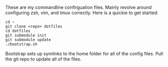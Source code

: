 These are my commandline confirguation files. Mainly revolve around configuring zsh, vim, and tmux correctly. Here is a quickie to get started:

    cd ~
    git clone <repo> dotfiles
    cd dotfiles
    git submodule init
    git submodule update
    ./bootstrap.sh

Bootstrap sets up symlinks to the home folder for all of the config files. Pull the git repo to update all of the files. 
